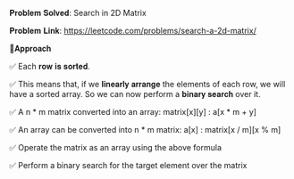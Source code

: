 𝐏𝐫𝐨𝐛𝐥𝐞𝐦 𝐒𝐨𝐥𝐯𝐞𝐝: Search in 2D Matrix

𝐏𝐫𝐨𝐛𝐥𝐞𝐦 𝐋𝐢𝐧𝐤: https://leetcode.com/problems/search-a-2d-matrix/



📌𝐀𝐩𝐩𝐫𝐨𝐚𝐜𝐡

✅ Each 𝐫𝐨𝐰 𝐢𝐬 𝐬𝐨𝐫𝐭𝐞𝐝.

✅ This means that, if we 𝐥𝐢𝐧𝐞𝐚𝐫𝐥𝐲 𝐚𝐫𝐫𝐚𝐧𝐠𝐞 the elements of each row, we will have a sorted array. So we can now perform a 𝐛𝐢𝐧𝐚𝐫𝐲 𝐬𝐞𝐚𝐫𝐜𝐡 over it.

✅ A n * m matrix converted into an array: matrix[x][y] : a[x * m + y]

✅ An array can be converted into n * m matrix: a[x] : matrix[x / m][x % m]

✅ Operate the matrix as an array using the above formula

✅ Perform a binary search for the target element over the matrix
